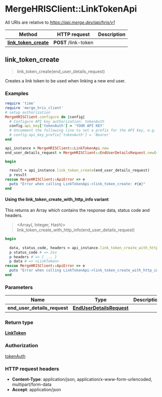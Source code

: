 # MergeHRISClient::LinkTokenApi

All URIs are relative to *https://api.merge.dev/api/hris/v1*

| Method | HTTP request | Description |
| ------ | ------------ | ----------- |
| [**link_token_create**](LinkTokenApi.md#link_token_create) | **POST** /link-token |  |


## link_token_create

> <LinkToken> link_token_create(end_user_details_request)



Creates a link token to be used when linking a new end user.

### Examples

```ruby
require 'time'
require 'merge_hris_client'
# setup authorization
MergeHRISClient.configure do |config|
  # Configure API key authorization: tokenAuth
  config.api_key['tokenAuth'] = 'YOUR API KEY'
  # Uncomment the following line to set a prefix for the API key, e.g. 'Bearer' (defaults to nil)
  # config.api_key_prefix['tokenAuth'] = 'Bearer'
end

api_instance = MergeHRISClient::LinkTokenApi.new
end_user_details_request = MergeHRISClient::EndUserDetailsRequest.new({end_user_email_address: 'end_user_email_address_example', end_user_organization_name: 'end_user_organization_name_example', end_user_origin_id: 'end_user_origin_id_example', categories: [MergeHRISClient::Categories143Enum::HRIS]}) # EndUserDetailsRequest | 

begin
  
  result = api_instance.link_token_create(end_user_details_request)
  p result
rescue MergeHRISClient::ApiError => e
  puts "Error when calling LinkTokenApi->link_token_create: #{e}"
end
```

#### Using the link_token_create_with_http_info variant

This returns an Array which contains the response data, status code and headers.

> <Array(<LinkToken>, Integer, Hash)> link_token_create_with_http_info(end_user_details_request)

```ruby
begin
  
  data, status_code, headers = api_instance.link_token_create_with_http_info(end_user_details_request)
  p status_code # => 2xx
  p headers # => { ... }
  p data # => <LinkToken>
rescue MergeHRISClient::ApiError => e
  puts "Error when calling LinkTokenApi->link_token_create_with_http_info: #{e}"
end
```

### Parameters

| Name | Type | Description | Notes |
| ---- | ---- | ----------- | ----- |
| **end_user_details_request** | [**EndUserDetailsRequest**](EndUserDetailsRequest.md) |  |  |

### Return type

[**LinkToken**](LinkToken.md)

### Authorization

[tokenAuth](../README.md#tokenAuth)

### HTTP request headers

- **Content-Type**: application/json, application/x-www-form-urlencoded, multipart/form-data
- **Accept**: application/json

